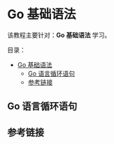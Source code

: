 # Go 基础语法

该教程主要针对：**Go 基础语法** 学习。

目录：

- [Go 基础语法](#go-基础语法)
  - [Go 语言循环语句](#go-语言循环语句)
  - [参考链接](#参考链接)

## Go 语言循环语句

## 参考链接

